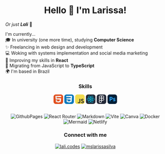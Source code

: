 
<h1 align="center">Hello 👋 I'm Larissa!</h1>

<div align="left">
  <p><i>Or just <b>Lali</b></i> 🌸 </p>
<p>I'm currently...<br>
🎓  In university (one more time), studying <b>Computer Science</b><br>
✨  Freelancing in web design and development<br>
💻  Woking with systems implementation and social media marketing<br>  
🧠  Improving my skills in <b>React</b><br>
🚀  Migrating from JavaScript to <b>TypeScript</b><br>
🌍  I'm based in Brazil
  </p>
</div>
  
<h3 align="center">Skills</h3> 
<div align="center" style="display: inline_block;" >
  <img align="center" alt="html" height="30" src="https://github.com/tandpfun/skill-icons/raw/main/icons/HTML.svg">
  <img align="center" alt="css" height="30" src="https://github.com/tandpfun/skill-icons/raw/main/icons/CSS.svg">
  <img align="center" alt="javascript" height="30" src="https://github.com/tandpfun/skill-icons/raw/main/icons/JavaScript.svg">
  <img align="center" alt="react" height="30" src="https://github.com/tandpfun/skill-icons/raw/main/icons/React-Dark.svg">
  <img align="center" alt="figma" height="30" src="https://github.com/tandpfun/skill-icons/raw/main/icons/Figma-Dark.svg">
  <img align="center" alt="ps" height="30" src="https://github.com/tandpfun/skill-icons/raw/main/icons/Photoshop.svg">
</div>
<br>
<div align="center">
  
  ![GithubPages](https://img.shields.io/badge/github%20pages-1d1e1f?style=flat&logo=github&logoColor=E8B3D1) 
  ![React Router](https://img.shields.io/badge/React_Router-1d1e1f?style=flat&logo=react-router&logoColor=E8B3D1) 
  ![Markdown](https://img.shields.io/badge/markdown-1d1e1f.svg?style=flat&logo=markdown&logoColor=E8B3D1) 
  ![Vite](https://img.shields.io/badge/vite-1d1e1f.svg?style=flat&logo=vite&logoColor=E8B3D1) 
  ![Canva](https://img.shields.io/badge/Canva-1d1e1f.svg?style=flat&logo=Canva&logoColor=E8B3D1) 
  ![Docker](https://img.shields.io/badge/docker-1d1e1f.svg?style=flat&logo=docker&logoColor=E8B3D1) 
  ![Mermaid](https://img.shields.io/badge/Mermaid-1d1e1f?style=flat&logo=mermaid&logoColor=E8B3D1)
  ![Netlify](https://img.shields.io/badge/netlify-1d1e1f.svg?style=flat&logo=netlify&logoColor=#E8B3D1)
</div>
<h3 align="center">Connect with me</h3>
<p align="center">
  <a href="https://instagram.com/lali.codes" target="blank"><img align="center" src="https://raw.githubusercontent.com/rahuldkjain/github-profile-readme-generator/master/src/images/icons/Social/instagram.svg" alt="lali.codes" height="25" width="35" /></a>
  <a href="https://linkedin.com/in/mslarissasilva" target="blank"><img align="center" src="https://raw.githubusercontent.com/rahuldkjain/github-profile-readme-generator/master/src/images/icons/Social/linked-in-alt.svg" alt="mslarissasilva" height="25" width="35" /></a>
</p>
<div align="center">
</div>
